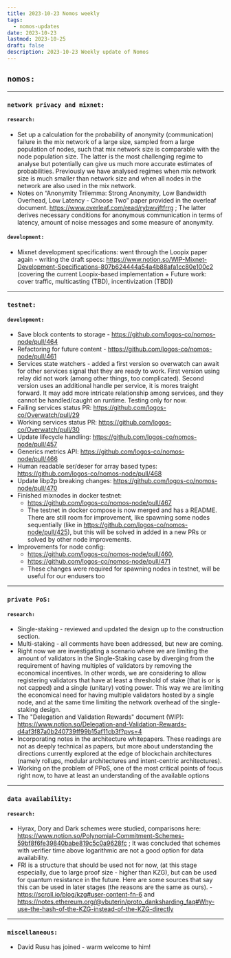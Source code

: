 ```yaml
---
title: 2023-10-23 Nomos weekly
tags:
  - nomos-updates
date: 2023-10-23
lastmod: 2023-10-25
draft: false
description: 2023-10-23 Weekly update of Nomos
---
```

## `nomos:`
---

### `network privacy and mixnet:`

#### `research:`

- Set up a calculation for the probability of anonymity (communication) failure in the mix network of a large size, sampled from a large population of nodes, such that mix network size is comparable with the node population size. The latter is the most challenging regime to analyse but potentially can give us much more accurate estimates of probabilities. Previously we have analysed regimes when mix network size is much smaller than network size and when all nodes in the network are also used in the mix network.
- Notes on “Anonymity Trilemma: Strong Anonymity, Low Bandwidth Overhead, Low Latency - Choose Two” paper provided in the overleaf document. https://www.overleaf.com/read/rybwvjftfrrg ; The latter  derives necessary conditions for anonymous communication in terms of latency, amount of noise messages and some measure of anonymity.

#### `development:`

- Mixnet development specifications: went through the Loopix paper again - writing the draft specs: https://www.notion.so/WIP-Mixnet-Development-Specifications-807b624444a54a4b88afa1cc80e100c2 (covering the current Loopix-based implementation + Future work: cover traffic, multicasting (TBD), incentivization (TBD))

---
### `testnet:`

#### `development:`

- Save block contents to storage - https://github.com/logos-co/nomos-node/pull/464 
- Refactoring for future content - https://github.com/logos-co/nomos-node/pull/461
- Services state watchers - added a first version so overwatch can await for other services signal that they are ready to work. First version using relay did not work (among other things, too complicated). Second version uses an additional handle per service, it is mores traight forward. It may add more intricate relationship among services, and they cannot be handled/caught on runtime. Testing only for now.  
- Failing services status PR: https://github.com/logos-co/Overwatch/pull/29
- Working services status PR: https://github.com/logos-co/Overwatch/pull/30
- Update lifecycle handling: https://github.com/logos-co/nomos-node/pull/457
- Generics metrics API: https://github.com/logos-co/nomos-node/pull/466 
- Human readable ser/deser for array based types: https://github.com/logos-co/nomos-node/pull/468 
- Update libp2p breaking changes: https://github.com/logos-co/nomos-node/pull/470 
- Finished mixnodes in docker testnet: 
	- https://github.com/logos-co/nomos-node/pull/467 
	- The testnet in docker compose is now merged and has a README. There are still  room for improvement, like spawning some nodes sequentially (like in https://github.com/logos-co/nomos-node/pull/425), but this will be solved in added in a new PRs or solved by other node improvements.
- Improvements for node config: 
	- https://github.com/logos-co/nomos-node/pull/460, 
	- https://github.com/logos-co/nomos-node/pull/471 
	- These changes were required for spawning nodes in testnet, will be useful for our endusers too

---
### `private PoS:`

#### `research:`

- Single-staking - reviewed and updated the design up to the construction section.
- Multi-staking - all comments have been addressed, but new are coming.
- Right now we are investigating a scenario where we are limiting the amount of validators in the Single-Staking case by diverging from the requirement of having multiples of validators by removing the economical incentives. In other words, we are considering to allow registering validators that have at least a threshold of stake (that is or is not capped) and a single (unitary) voting power. This way we are limiting the economical need for having multiple validators hosted by a single node, and at the same time limiting the network overhead of the single-staking design.
- The "Delegation and Validation Rewards" document (WIP): https://www.notion.so/Delegation-and-Validation-Rewards-d4af3f87a0b240739ff99b15af11cb3f?pvs=4
- Incorporating notes in the architecture whitepapers. These readings are not as deeply technical as papers, but more about understanding the directions currently explored at the edge of blockchain architectures (namely rollups, modular architectures and intent-centric architectures).
- Working on the problem of PPoS, one of the most critical points of focus right now, to have at least an understanding of the available options

---
### `data availability:`

#### `research:`

- Hyrax, Dory and Dark schemes were studied, comparisons here: https://www.notion.so/Polynomial-Commitment-Schemes-59bf8f6fe39840babe819c5c0a9628fc ; It was concluded that schemes with verifier time above logarithmic are not a good option for data availability.
- FRI is a structure that should be used not for now, (at this stage especially, due to large proof size - higher than KZG), but can be used for quantum resistance in the future. Here are some sources that say this can be used in later stages (the reasons are the same as ours). - https://scroll.io/blog/kzg#user-content-fn-6 and https://notes.ethereum.org/@vbuterin/proto_danksharding_faq#Why-use-the-hash-of-the-KZG-instead-of-the-KZG-directly

---
### `miscellaneous:`

- David Rusu has joined - warm welcome to him!